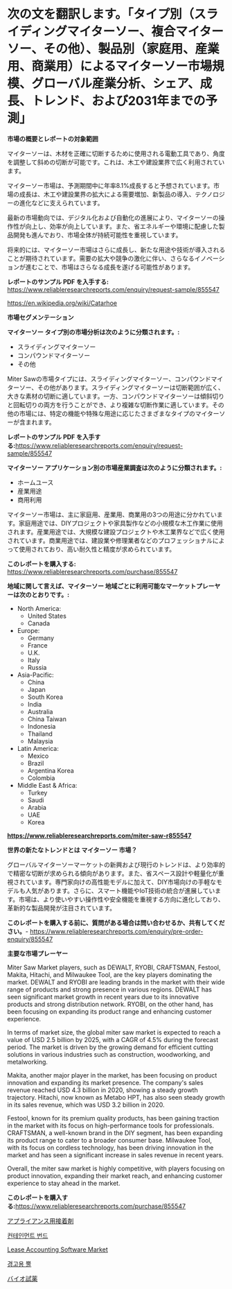 <p><h1>次の文を翻訳します。「タイプ別（スライディングマイターソー、複合マイターソー、その他）、製品別（家庭用、産業用、商業用）によるマイターソー市場規模、グローバル産業分析、シェア、成長、トレンド、および2031年までの予測」</h1></p><p><strong>市場の概要とレポートの対象範囲</strong></p>
<p><p>マイターソーは、木材を正確に切断するために使用される電動工具であり、角度を調整して斜めの切断が可能です。これは、木工や建設業界で広く利用されています。</p><p>マイターソー市場は、予測期間中に年率8.1%成長すると予想されています。市場の成長は、木工や建設業界の拡大による需要増加、新製品の導入、テクノロジーの進化などに支えられています。</p><p>最新の市場動向では、デジタル化および自動化の進展により、マイターソーの操作性が向上し、効率が向上しています。また、省エネルギーや環境に配慮した製品開発も進んでおり、市場全体が持続可能性を重視しています。</p><p>将来的には、マイターソー市場はさらに成長し、新たな用途や技術が導入されることが期待されています。需要の拡大や競争の激化に伴い、さらなるイノベーションが進むことで、市場はさらなる成長を遂げる可能性があります。</p></p>
<p><strong>レポートのサンプル PDF を入手する:</strong> <a href="https://www.reliableresearchreports.com/enquiry/request-sample/855547">https://www.reliableresearchreports.com/enquiry/request-sample/855547</a></p>
<p><a href="https://en.wikipedia.org/wiki/Catarhoe">https://en.wikipedia.org/wiki/Catarhoe</a></p>
<p><strong>市場セグメンテーション</strong></p>
<p><strong>マイターソー タイプ別の市場分析は次のように分類されます。:</strong></p>
<p><ul><li>スライディングマイターソー</li><li>コンパウンドマイターソー</li><li>その他</li></ul></p>
<p><p>Miter Sawの市場タイプには、スライディングマイターソー、コンパウンドマイターソー、その他があります。スライディングマイターソーは切断範囲が広く、大きな素材の切断に適しています。一方、コンパウンドマイターソーは傾斜切りと回転切りの両方を行うことができ、より複雑な切断作業に適しています。その他の市場には、特定の機能や特殊な用途に応じたさまざまなタイプのマイターソーが含まれます。</p></p>
<p><strong>レポートのサンプル PDF を入手する:</strong><a href="https://www.reliableresearchreports.com/enquiry/request-sample/855547">https://www.reliableresearchreports.com/enquiry/request-sample/855547</a></p>
<p><strong> マイターソー アプリケーション別の市場産業調査は次のように分類されます。:</strong></p>
<p><ul><li>ホームユース</li><li>産業用途</li><li>商用利用</li></ul></p>
<p><p>マイターソー市場は、主に家庭用、産業用、商業用の3つの用途に分かれています。家庭用途では、DIYプロジェクトや家具製作などの小規模な木工作業に使用されます。産業用途では、大規模な建設プロジェクトや木工業界などで広く使用されています。商業用途では、建設業や修理業者などのプロフェッショナルによって使用されており、高い耐久性と精度が求められています。</p></p>
<p><strong>このレポートを購入する:</strong> <a href="https://www.reliableresearchreports.com/purchase/855547">https://www.reliableresearchreports.com/purchase/855547</a></p>
<p><strong>地域に関して言えば、マイターソー 地域ごとに利用可能なマーケットプレーヤーは次のとおりです。:</strong></p>
<p><ul>
    <li>
        North America:
        <ul>
            <li>United States</li>
            <li>Canada</li>
        </ul>
    </li>
    <li>
        Europe:
        <ul>
            <li>Germany</li>
            <li>France</li>
            <li>U.K.</li>
            <li>Italy</li>
            <li>Russia</li>
        </ul>
    </li>
    <li>
        Asia-Pacific:
        <ul>
            <li>China</li>
            <li>Japan</li>
            <li>South Korea</li>
            <li>India</li>
            <li>Australia</li>
            <li>China Taiwan</li>
            <li>Indonesia</li>
            <li>Thailand</li>
            <li>Malaysia</li>
        </ul>
    </li>
    <li>
        Latin America:
        <ul>
            <li>Mexico</li>
            <li>Brazil</li>
            <li>Argentina Korea</li>
            <li>Colombia</li>
        </ul>
    </li>
    <li>
        Middle East & Africa:
        <ul>
            <li>Turkey</li>
            <li>Saudi</li>
            <li>Arabia</li>
            <li>UAE</li>
            <li>Korea</li>
        </ul>
    </li>
    </ul></p>
<p><strong><a href="https://www.reliableresearchreports.com/miter-saw-r855547">https://www.reliableresearchreports.com/miter-saw-r855547</a></strong></p>
<p><strong>世界の新たなトレンドとは マイターソー 市場？</strong></p>
<p><p>グローバルマイターソーマーケットの新興および現行のトレンドは、より効率的で精密な切断が求められる傾向があります。また、省スペース設計や軽量化が重視されています。専門家向けの高性能モデルに加えて、DIY市場向けの手軽なモデルも人気があります。さらに、スマート機能やIoT技術の統合が進展しています。市場は、より使いやすい操作性や安全機能を重視する方向に進化しており、革新的な製品開発が注目されています。</p></p>
<p><strong>このレポートを購入する前に、質問がある場合は問い合わせるか、共有してください。</strong>- <a href="https://www.reliableresearchreports.com/enquiry/pre-order-enquiry/855547">https://www.reliableresearchreports.com/enquiry/pre-order-enquiry/855547</a></p>
<p><strong>主要な市場プレーヤー</strong></p>
<p><p>Miter Saw Market players, such as DEWALT, RYOBI, CRAFTSMAN, Festool, Makita, Hitachi, and Milwaukee Tool, are the key players dominating the market. DEWALT and RYOBI are leading brands in the market with their wide range of products and strong presence in various regions. DEWALT has seen significant market growth in recent years due to its innovative products and strong distribution network. RYOBI, on the other hand, has been focusing on expanding its product range and enhancing customer experience.</p><p>In terms of market size, the global miter saw market is expected to reach a value of USD 2.5 billion by 2025, with a CAGR of 4.5% during the forecast period. The market is driven by the growing demand for efficient cutting solutions in various industries such as construction, woodworking, and metalworking.</p><p>Makita, another major player in the market, has been focusing on product innovation and expanding its market presence. The company's sales revenue reached USD 4.3 billion in 2020, showing a steady growth trajectory. Hitachi, now known as Metabo HPT, has also seen steady growth in its sales revenue, which was USD 3.2 billion in 2020.</p><p>Festool, known for its premium quality products, has been gaining traction in the market with its focus on high-performance tools for professionals. CRAFTSMAN, a well-known brand in the DIY segment, has been expanding its product range to cater to a broader consumer base. Milwaukee Tool, with its focus on cordless technology, has been driving innovation in the market and has seen a significant increase in sales revenue in recent years.</p><p>Overall, the miter saw market is highly competitive, with players focusing on product innovation, expanding their market reach, and enhancing customer experience to stay ahead in the market.</p></p>
<p><strong>このレポートを購入する:</strong><a href="https://www.reliableresearchreports.com/purchase/855547">https://www.reliableresearchreports.com/purchase/855547</a></p>
<p><p><a href="https://github.com/TerrellConn/Market-Research-Report-List-2/blob/main/841576845749.md">アプライアンス用接着剤</a></p><p><a href="https://github.com/Nicolasrown5/Market-Research-Report-List-2/blob/main/640691157992.md">컨테인먼트 번드</a></p><p><a href="https://github.com/alexxisgm/Market-Research-Report-List-1/blob/main/lease-accounting-software-market.md">Lease Accounting Software Market</a></p><p><a href="https://github.com/shampaakter36/Market-Research-Report-List-2/blob/main/734752357993.md">경고용 뿔</a></p><p><a href="https://github.com/schmahlson/Market-Research-Report-List-3/blob/main/628846945748.md">バイオ試薬</a></p></p>